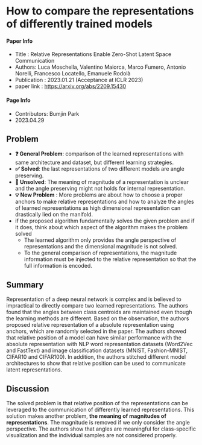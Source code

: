 # How to compare the representations of differently trained models

#### Paper Info 
* Title : Relative Representations Enable Zero-Shot Latent Space Communication   
* Authors: Luca Moschella, Valentino Maiorca, Marco Fumero, Antonio Norelli, Francesco Locatello, Emanuele Rodolà
* Publication : 2023.01.21 (Acceptance at ICLR 2023)
* paper link : https://arxiv.org/abs/2209.15430

#### Page Info 
* Contributors: Bumjin Park
* 2023.04.29  

## Problem 

* **❓ General Problem**: comparison of the learned representations with same architecture and dataset, but different learning strategies.
* **✅ Solved**: the last representations of two different models are angle preserving. 
* **🤔 Unsolved**: The meaning of magnitude of a representation is unclear and the angle preserving might not holds for internal representation.
* **💡 New Problem** : More problems are about how to choose a proper anchors to make relative representations and how to analyze the angles of learned representations as high dimensional representation can drastically lied on the manifold.  
* if the proposed algorithm fundamentally solves the given problem and if it does, think about which aspect of the algorithm makes the problem solved
    * The learned algorithm only provides the angle perspective of representations and the dimensional magnitude is not solved. 
    * To the general comparison of representations, the magnitude information must be injected to the relative representation so that the full information is encoded.


## Summary 

Representation of a deep neural network is complex and is believed to impractical to directly compare two learned representations. The authors found that the angles between class centroids are maintained even though the learning methods are different. Based on the observation, the authors proposed relative representation of a absolute representation using anchors, which are randomly selected in the paper. The authors showed that relative position of a model can have similar performance with the absolute representation with NLP word representation datasets (Word2Vec and FastText) and image classification datasets (MNIST, Fashion-MNIST, CIFAR10 and CIFAR100). In addition, the authors stitched different model architectures to show that relative position can be used to communicate latent representations. 


## Discussion

The solved problem is that relative position of the representations can be leveraged to the communication of differently learned representations. This solution makes another problem, **the meaning of magnitudes of representations**.  The magnitude is removed if we only consider the angle perspective. The authors show that angles are meaningful for class-specific visualization and the individual samples are not considered properly. 
